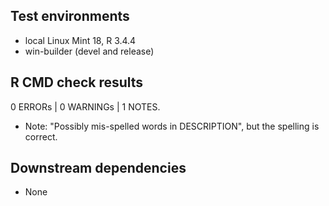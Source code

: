 ## Test environments

* local Linux Mint 18, R 3.4.4
* win-builder (devel and release)

## R CMD check results

0 ERRORs | 0 WARNINGs | 1 NOTES.

* Note: "Possibly mis-spelled words in DESCRIPTION", but the spelling is correct.

## Downstream dependencies

* None